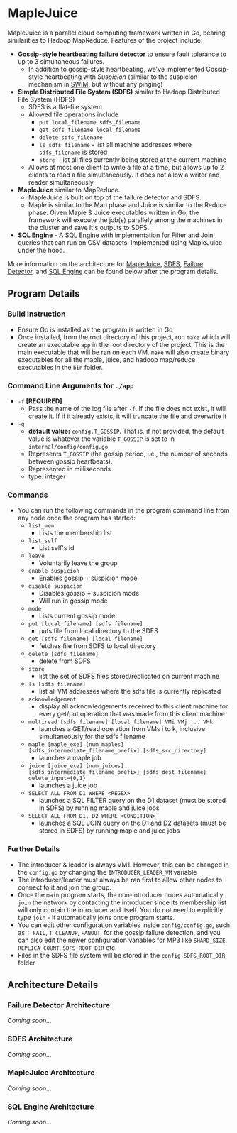 # MapleJuice
MapleJuice is a parallel cloud computing framework written in Go, bearing similarities to Hadoop MapReduce. Features of the project include:
* **Gossip-style heartbeating failure detector** to ensure fault tolerance to up to 3 simultaneous failures. 
  * In addition to gossip-style heartbeating, we've implemented Gossip-style heartbeating with _Suspicion_ (similar to the suspicion mechanism in [SWIM](https://www.cs.cornell.edu/projects/Quicksilver/public_pdfs/SWIM.pdf), but without any pinging) 
* **Simple Distributed File System (SDFS)** similar to Hadoop Distributed File System (HDFS)
    * SDFS is a flat-file system
    * Allowed file operations include 
      * `put local_filename sdfs_filename`
      * `get sdfs_filename local_filename`
      * `delete sdfs_filename`
      * `ls sdfs_filename` - list all machine addresses where `sdfs_filename` is stored
      * `store` - list all files currently being stored at the current machine
    * Allows at most one client to write a file at a time, but allows up to 2 clients to read a file simultaneously. It does not allow a writer and reader simultaneously. 
* **MapleJuice** similar to MapReduce. 
  * MapleJuice is built on top of the failure detector and SDFS. 
  * Maple is similar to the Map phase and Juice is similar to the Reduce phase. Given Maple & Juice executables written in Go, the framework will execute the job(s) parallely among the machines in the cluster and save it's outputs to SDFS.
* **SQL Engine** - A SQL Engine with implementation for Filter and Join queries that can run on CSV datasets. Implemented using MapleJuice under the hood. 

More information on the architecture for [MapleJuice](https://github.com/amaankhan02/maplejuice/tree/main?tab=readme-ov-file#maplejuice-architecture), [SDFS](https://github.com/amaankhan02/maplejuice/tree/main?tab=readme-ov-file#maplejuice-architecture), [Failure Detector](https://github.com/amaankhan02/maplejuice/tree/main?tab=readme-ov-file#maplejuice-architecture), and [SQL Engine](https://github.com/amaankhan02/maplejuice/tree/main?tab=readme-ov-file#sql-engine-architecture) can be found below after the program details.

## Program Details
### Build Instruction
* Ensure Go is installed as the program is written in Go
* Once installed, from the root directory of this project, run `make`
  which will create an executable `app` in the root directory of the project. This is the main
executable that will be ran on each VM. `make` will also create binary executables
for all the maple, juice, and hadoop map/reduce executables in the `bin` folder.


### Command Line Arguments for `./app` 
* `-f` **[REQUIRED]**
    * Pass the name of the log file after `-f`. If the file does not exist, it will create it. If
      if it already exists, it will truncate the file and overwrite it
* `-g`
    * **default value:** `config.T_GOSSIP`. That is, if not provided, the default value is whatever the variable
    `T_GOSSIP` is set to in `internal/config/config.go`
    * Represents `T_GOSSIP` (the gossip period, i.e., the number of seconds between gossip heartbeats).
    * Represented in milliseconds
    * type: integer

### Commands
* You can run the following commands in the program command line from any node once the program has started:
    * `list_mem`
        * Lists the membership list
    * `list_self`
        * List self's id
    * `leave`
        * Voluntarily leave the group
    * `enable suspicion`
        * Enables gossip + suspicion mode
    * `disable suspicion`
        * Disables gossip + suspicion mode
        * Will run in gossip mode
    * `mode`
        * Lists current gossip mode   
    * `put [local filename] [sdfs filename]`
      * puts file from local directory to the SDFS 
    * `get [sdfs filename] [local filename]`
      * fetches file from SDFS to local directory
    * `delete [sdfs filename]`
      * delete from SDFS
    * `store`
      * list the set of SDFS files stored/replicated on current machine
    * `ls [sdfs filename]`
      * list all VM addresses where the sdfs file is currently replicated
    * `acknowledgement`
      * display all acknowledgements received to this client machine for every get/put operation
      that was made from this client machine
    * `multiread [sdfs filename] [local filename] VMi VMj ... VMk`
      * launches a GET/read operation from VMs i to k, inclusive simultaneously for the
      sdfs filename
    * `maple [maple_exe] [num_maples] [sdfs_intermediate_filename_prefix] [sdfs_src_directory]`
      * launches a maple job
    * `juice [juice_exe] [num_juices] [sdfs_intermediate_filename_prefix] [sdfs_dest_filename] delete_input={0,1}`
      * launches a juice job
    * `SELECT ALL FROM D1 WHERE <REGEX>`
      * launches a SQL FILTER query on the D1 dataset (must be stored in SDFS) by running
        maple and juice jobs
    * `SELECT ALL FROM D1, D2 WHERE <CONDITION>`
      * launches a SQL JOIN query on the D1 and D2 datasets (must be stored in SDFS) by running
        maple and juice jobs

### Further Details
* The introducer & leader is always VM1. However, this can be changed in the `config.go` by changing the `INTRODUCER_LEADER_VM` variable
* The introducer/leader must always be ran first to allow other nodes to connect to it and join the group.
* Once the `main` program starts, the non-introducer nodes automatically `join` the network
  by contacting the introducer since its membership list will only contain the introducer and itself.
  You do not need to explicitly type `join` - it automatically joins once program starts.
* You can edit other configuration variables inside `config/config.go`, such as `T_FAIL`,
  `T_CLEANUP`, `FANOUT`, for the gossip failure detection, and you can also edit the newer configuration
  variables for MP3 like `SHARD_SIZE`, `REPLICA_COUNT`, `SDFS_ROOT_DIR` etc. 
* Files in the SDFS file system will be stored in the `config.SDFS_ROOT_DIR` folder

## Architecture Details

### Failure Detector Architecture
_Coming soon..._

### SDFS Architecture
_Coming soon..._

### MapleJuice Architecture
_Coming soon..._

### SQL Engine Architecture
_Coming soon..._